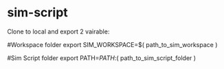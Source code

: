# sim-script

Clone to local and export 2 vairable:

#Workspace folder
export SIM_WORKSPACE=$( path_to_sim_workspace )

#Sim Script folder
export PATH=$PATH:$( path_to_sim_script_folder )
